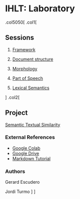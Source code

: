 # IHLT: Laboratory

.col5050[
.col1[
## Sessions

1. [Framework](s1/index.html)

2. [Document structure](s2/index.html)

3. [Morphology](s3/index.html)

4. [Part of Speech](s4/index.html)

5. [Lexical Semantics](s5/index.html)

<!--

6. [Word Sense Disambiguation](s6/index.html)

7. [Word Sequences](s7/index.html)

8. STS Project

9. [Parsing](s8/index.html)

10. [Coreference](s9/index.html)

11. Project
-->
]
.col2[

<!--
## Blocks

* [Text Level](b1/index.html)

* [Lexical Level](b2/index.html)

* [Sequence Level](b3/index.html)
-->

## Project

[Semantic Textual Similarity](sts/index.html)

### External References

- [Google Colab](https://colab.research.google.com)
- [Google Drive](https://drive.google.com)
- [Markdown Tutorial](https://guides.github.com/features/mastering-markdown/)

### Authors

Gerard Escudero

Jordi Turmo
]
]
